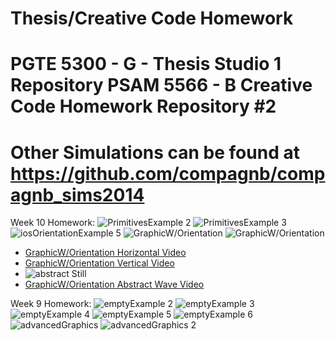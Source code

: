 Thesis/Creative Code Homework
=============================
PGTE 5300 - G - Thesis Studio 1 Repository 
PSAM 5566 - B Creative Code Homework Repository #2
==================================================
Other Simulations can be found at https://github.com/compagnb/compagnb_sims2014
===============================================================================

Week 10 Homework:
![PrimitivesExample 2](http://a.parsons.edu/~compagnb/sims2014/PrimitivesExample2.png)
![PrimitivesExample 3](http://a.parsons.edu/~compagnb/sims2014/PrimitivesExample3.png)
![iosOrientationExample 5](http://a.parsons.edu/~compagnb/sims2014/iosOrientationExample5.png)
![GraphicW/Orientation](http://a.parsons.edu/~compagnb/sims2014/3dOrientation.png)
![GraphicW/Orientation](http://a.parsons.edu/~compagnb/sims2014/3dOrientation1.png)
* [GraphicW/Orientation Horizontal Video](http://youtu.be/5y8h8379biA)
* [GraphicW/Orientation Vertical Video](http://youtu.be/PulyCiUhKTU)
* ![abstract Still](http://a.parsons.edu/~compagnb/sims2014/abstractWaves.png)
* [GraphicW/Orientation Abstract Wave Video](http://youtu.be/udWmkNzTDV4)

Week 9 Homework:
![emptyExample 2](http://a.parsons.edu/~compagnb/sims2014/emptyExample2.png)
![emptyExample 3](http://a.parsons.edu/~compagnb/sims2014/emptyExample3.png)
![emptyExample 4](http://a.parsons.edu/~compagnb/sims2014/emptyExample35.png)
![emptyExample 5](http://a.parsons.edu/~compagnb/sims2014/emptyExample4.png)
![emptyExample 6](http://a.parsons.edu/~compagnb/sims2014/emptyExample6.png)
![advancedGraphics](http://a.parsons.edu/~compagnb/sims2014/advancedGraphics.png)
![advancedGraphics 2](http://a.parsons.edu/~compagnb/sims2014/GraphicWOrientation.png)

